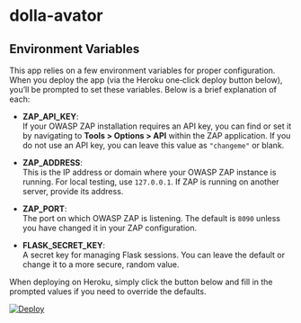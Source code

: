 # dolla-avator
## Environment Variables

This app relies on a few environment variables for proper configuration. When you deploy the app (via the Heroku one‑click deploy button below), you’ll be prompted to set these variables. Below is a brief explanation of each:

- **ZAP_API_KEY**:  
  If your OWASP ZAP installation requires an API key, you can find or set it by navigating to **Tools > Options > API** within the ZAP application. If you do not use an API key, you can leave this value as `"changeme"` or blank.

- **ZAP_ADDRESS**:  
  This is the IP address or domain where your OWASP ZAP instance is running. For local testing, use `127.0.0.1`. If ZAP is running on another server, provide its address.

- **ZAP_PORT**:  
  The port on which OWASP ZAP is listening. The default is `8090` unless you have changed it in your ZAP configuration.

- **FLASK_SECRET_KEY**:  
  A secret key for managing Flask sessions. You can leave the default or change it to a more secure, random value.

When deploying on Heroku, simply click the button below and fill in the prompted values if you need to override the defaults.

[![Deploy](https://www.herokucdn.com/deploy/button.svg)](https://heroku.com/deploy?template=https://github.com/manybotts/dolla-avator)

